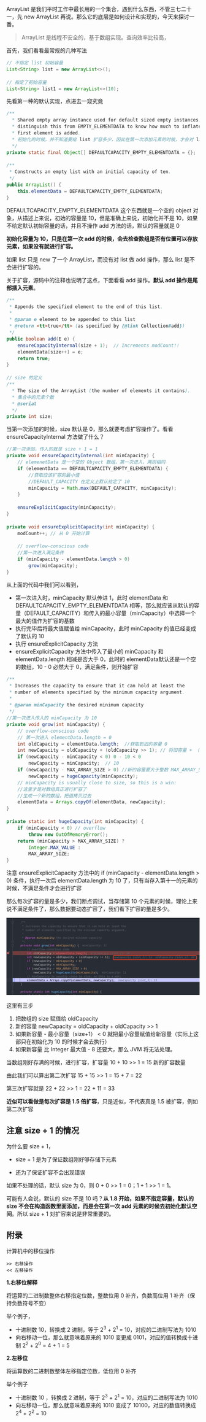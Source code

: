 ArrayList 是我们平时工作中最长用的一个集合，遇到什么东西，不管三七二十一，先 new ArrayList 再说。那么它的底层是如何设计和实现的，今天来探讨一番。



> ArrayList 是线程不安全的，基于数组实现。查询效率比较高，



首先，我们看看最常规的几种写法

```java
// 不指定 list 初始容量
List<String> list = new ArrayList<>();

// 指定了初始容量
List<String> list1 = new ArrayList<>(10);
```

先看第一种的默认实现，点进去一窥究竟

```java
/**
  * Shared empty array instance used for default sized empty instances. We
  * distinguish this from EMPTY_ELEMENTDATA to know how much to inflate when
  * first element is added.
  * 初始化的时候，并不知道要给 list 扩容多少，因此在第一次添加元素的时候，才会对 list 进行扩容
  */
private static final Object[] DEFAULTCAPACITY_EMPTY_ELEMENTDATA = {};

/**
 * Constructs an empty list with an initial capacity of ten.
 */
public ArrayList() {
    this.elementData = DEFAULTCAPACITY_EMPTY_ELEMENTDATA;
}
```

DEFAULTCAPACITY_EMPTY_ELEMENTDATA 这个东西就是一个空的 object 对象，从描述上来说，初始的容量是 10，但是准确上来说，初始化并不是 10，如果不给定默认初始容量的话，并且不操作 add 方法的话，默认的容量就是 0

**初始化容量为 10，只是在第一次 add 的时候，会去检查数组是否有位置可以存放元素，如果没有就进行扩容。**

如果 list 只是 new 了一个 ArrayList，而没有对 list 做 add 操作，那么 list 是不会进行扩容的。



关于扩容，源码中的注释也说明了这点，下面看看 add 操作。**默认 add 操作是尾部插入元素**。

```java
/**
 * Appends the specified element to the end of this list.
 *
 * @param e element to be appended to this list
 * @return <tt>true</tt> (as specified by {@link Collection#add})
 */
public boolean add(E e) {
    ensureCapacityInternal(size + 1);  // Increments modCount!!
    elementData[size++] = e;
    return true;
}

// size 的定义
/**
  * The size of the ArrayList (the number of elements it contains).
  * 集合中的元素个数
  * @serial
  */
private int size;
```

当第一次添加的时候，size 默认是 0，那么就要考虑扩容操作了。看看 ensureCapacityInternal 方法做了什么？

```java
//第一次添加，传入的就是 size + 1 = 1
private void ensureCapacityInternal(int minCapacity) {
  	// elemenetData 是一个空的 Object 数组，第一次进入，两则相同
    if (elementData == DEFAULTCAPACITY_EMPTY_ELEMENTDATA) {
      	//获取应该扩容的最小值
      	//DEFAULT_CAPACITY 在定义上默认给定了 10
        minCapacity = Math.max(DEFAULT_CAPACITY, minCapacity);
    }

    ensureExplicitCapacity(minCapacity);
}

private void ensureExplicitCapacity(int minCapacity) {
    modCount++; // 从 0 开始计算

    // overflow-conscious code
  	//第一次进入满足条件
    if (minCapacity - elementData.length > 0)
        grow(minCapacity);
}
```

从上面的代码中我们可以看到，

- 第一次进入时，minCapacity 默认传进 1，此时 elementData 和 DEFAULTCAPACITY_EMPTY_ELEMENTDATA 相等，那么就应该从默认的容量（DEFAULT_CAPACITY）和传入的最小容量（minCapacity）中选择一个最大的值作为扩容的基数
- 执行完毕后将最大值赋值给 minCapacity，此时 minCapacity 的值已经变成了默认的 10
- 执行 ensureExplicitCapacity 方法
- ensureExplicitCapacity 方法中传入了最小的 minCapacity 和 elementData.length 相减是否大于 0，此时的 elementData默认还是一个空的数组，10 - 0 必然大于 0，满足条件，则开始扩容

```java
/**
 * Increases the capacity to ensure that it can hold at least the
 * number of elements specified by the minimum capacity argument.
 *
 * @param minCapacity the desired minimum capacity
 */
//第一次进入传入的 minCapacity 为 10
private void grow(int minCapacity) {
    // overflow-conscious code
  	// 第一次进入 elementData.length = 0
    int oldCapacity = elementData.length;  //获取到旧的容量 0
    int newCapacity = oldCapacity + (oldCapacity >> 1); // 将旧容量 + （旧容量向右移位 1) = 0
    if (newCapacity - minCapacity < 0) 0 - 10 < 0
        newCapacity = minCapacity;  // 10
    if (newCapacity - MAX_ARRAY_SIZE > 0) //新的容量要大于整数 MAX_ARRAY_SIZE 了，这个时候就可能抛出内存错误
        newCapacity = hugeCapacity(minCapacity);
    // minCapacity is usually close to size, so this is a win:
  	//这里才是对数组真正进行扩容了
  	//生成一个新的数组，把值拷贝过去
    elementData = Arrays.copyOf(elementData, newCapacity);
}

private static int hugeCapacity(int minCapacity) {
    if (minCapacity < 0) // overflow
        throw new OutOfMemoryError();
    return (minCapacity > MAX_ARRAY_SIZE) ?
        Integer.MAX_VALUE :
        MAX_ARRAY_SIZE;
}
```



注意 ensureExplicitCapacity 方法中的  if (minCapacity - elementData.length > 0) 条件，执行一次后 elementData.length 为 10 了，只有当存入第十一的元素的时候，不满足条件才会进行扩容



那么每次扩容的量是多少，我们断点调试，当存储第 10 个元素的时候，理论上来说不满足条件了，那么数据要动态扩容了，我们看下扩容的量是多少。

![image-20200829004327609](../13-图片/image-20200829004327609.png)

这里有三步

1. 把数组的 size 赋值给 oldCapacity
2. 新的容量 newCapacity = oldCapacity + oldCapacity >> 1
3. 如果新容量 - 最小容量（size+1） < 0 就把最小容量赋值给新容量（实际上这部只在初始化为 10 的时候才会去执行）
4. 如果新容量 比 Integer 最大值 - 8 还要大，那么 JVM 将无法处理。



当数组刚好存满的时候，进行扩容，扩容量 10 + 10 >> 1 = 15 新的扩容数量

由此我们可以算出第二次扩容 15 + 15 >> 1 =  15 + 7 = 22

第三次扩容就是 22 + 22 >> 1 = 22 + 11 =  33



**近似可以看做是每次扩容是 1.5 倍扩容**，只是近似，不代表真是 1.5 被扩容，例如第二次扩容



## 注意 size + 1 的情况

为什么要 size + 1，

- size  + 1 是为了保证数组刚好够存储下元素

- 还为了保证扩容不会出现错误

如果不处理的话，默认 size 为 0，则 0 + 0 >> 1 = 0；1 + 1 >> 1 = 1。



可能有人会说，默认的 size 不是 10 吗？**从 1.8 开始，如果不指定容量，默认的 size 不会在构造函数里面添加，而是会在第一次 add 元素的时候去初始化默认空间**。所以 size + 1 对扩容来说是非常重要的。





## 附录

计算机中的移位操作

```shell
>> 右移操作
<< 左移操作
```

**1.右移位解释**

将运算的二进制数整体右移指定位数，整数位用 0 补齐，负数高位用 1 补齐（保持负数符号不变）

举个例子，

- 十进制数 10，转换成 2 进制，等于 2<sup>3</sup> + 2<sup>1</sup> = 10，对应的二进制写法为  1010
- 向右移动一位，那么就意味着原来的 1010 变更成 0101，对应的值转换成十进制 2<sup>2</sup> + 2<sup>0</sup> = 4 + 1 = 5



**2.左移位**

将运算数的二进制数整体左移指定位数，低位用 0 补齐

举个例子

- 十进制数 10 ，转换成 2 进制，等于 2<sup>3</sup> + 2<sup>1</sup> = 10，对应的二进制写法为 1010
- 向左移动一位，那么就意味着原来的 1010 变成了 10100，对应的数值转换成 2<sup>4</sup> + 2<sup>2</sup> = 10

